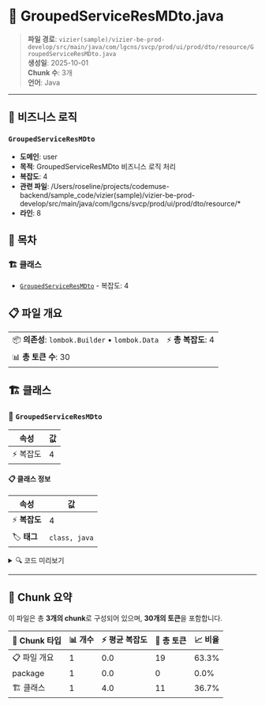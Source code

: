 # 📄 GroupedServiceResMDto.java

> **파일 경로**: `vizier(sample)/vizier-be-prod-develop/src/main/java/com/lgcns/svcp/prod/ui/prod/dto/resource/GroupedServiceResMDto.java`  
> **생성일**: 2025-10-01  
> **Chunk 수**: 3개  
> **언어**: Java
---



## 💼 비즈니스 로직

### `GroupedServiceResMDto`
- **도메인**: user
- **목적**: GroupedServiceResMDto 비즈니스 로직 처리
- **복잡도**: 4
- **관련 파일**: /Users/roseline/projects/codemuse-backend/sample_code/vizier(sample)/vizier-be-prod-develop/src/main/java/com/lgcns/svcp/prod/ui/prod/dto/resource/*
- **라인**: 8


## 📑 목차

### 🏗️ 클래스
- [`GroupedServiceResMDto`](#class-groupedserviceresmdto) - 복잡도: 4

## 📋 파일 개요

| | |
|--|--|
| 📦 **의존성**: `lombok.Builder` • `lombok.Data` | ⚡ **총 복잡도**: 4 |
| 📊 **총 토큰 수**: 30 |  |



## 🏗️ 클래스

### <a id="class-groupedserviceresmdto"></a>🎯 `GroupedServiceResMDto`

| 속성 | 값 |
|------|----|
| ⚡ 복잡도 | 4 |



#### 📋 클래스 정보

| 속성 | 값 |
|------|----|
| ⚡ **복잡도** | 4 || 📍 **라인 범위** | 8-8 |
| 🏷️ **태그** | `class, java` |

<details>
<summary>🔍 코드 미리보기</summary>

```java
public class GroupedServiceResMDto {
	private GeneralServiceResMDto general;
	private AdditionalServiceResMDto additional;
}...
```

**Chunk 정보**
- 🆔 **ID**: `1d9d01b56a59`
- 📍 **라인**: 8-8
- 📊 **토큰**: 11
- 🏷️ **태그**: `class, java`

</details>

---





## 🧩 Chunk 요약

이 파일은 총 **3개의 chunk**로 구성되어 있으며, **30개의 토큰**을 포함합니다.

| 🧩 Chunk 타입 | 📊 개수 | ⚡ 평균 복잡도 | 📝 총 토큰 | 📈 비율 |
|---------------|--------|-------------|----------|--------|
| 📋 파일 개요 | 1 | 0.0 | 19 | 63.3% |
| package | 1 | 0.0 | 0 | 0.0% |
| 🏗️ 클래스 | 1 | 4.0 | 11 | 36.7% |

